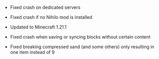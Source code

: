 - Fixed crash on dedicated servers
- Fixed crash if no Nihilo mod is installed

- Updated to Minecraft 1.21.1
- Fixed crash when saving or syncing blocks without certain content
- Fixed breaking compressed sand (and some others) only resulting in one item instead of 9